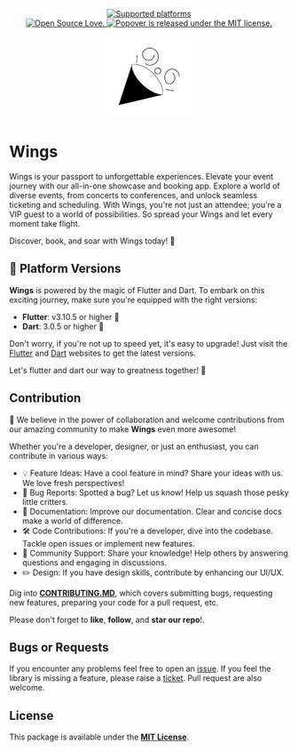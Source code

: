 <p align="center">

  <a href="https://github.com/zeeshanayaz/wings_event_app">
    <img src="https://img.shields.io/badge/platforms-iOS%20%7C%20macOS%20%7C%20Android%20%7C%20Linux%20%7C%20Windows%20%7C%20Web-green.svg" alt="Supported platforms" />
  </a>
  <br>
<!--   <a href="https://github.com/zeeshanayaz/wings_event_app">
    <img src="https://img.shields.io/pub/v/wings_event_app.svg" alt="Pub package version." />
  </a> -->
  <a href="https://opensource.org/licenses/MIT">
    <img src="https://badges.frapsoft.com/os/v1/open-source.svg?v=102" alt="Open Source Love." />
  </a>
  <a href="https://github.com/zeeshanayaz/wings_event_app/blob/main/LICENSE">
    <img src="https://img.shields.io/badge/license-MIT-blue.svg" alt="Popover is released under the MIT license." />
  </a>
</p>

<p align="center">
  <img src="assets/images/logo.png" alt="Wings Logo" width="150" height="150">
</p>

# Wings
Wings is your passport to unforgettable experiences. Elevate your event journey with our all-in-one showcase and booking app. Explore a world of diverse events, from concerts to conferences, and unlock seamless ticketing and scheduling. With Wings, you're not just an attendee; you're a VIP guest to a world of possibilities. So spread your Wings and let every moment take flight.

Discover, book, and soar with Wings today! 🌟

## 🚀 Platform Versions
**Wings** is powered by the magic of Flutter and Dart. To embark on this exciting journey, make sure you're equipped with the right versions:
- **Flutter**: v3.10.5 or higher 🦋
- **Dart**: 3.0.5 or higher 🎯

Don't worry, if you're not up to speed yet, it's easy to upgrade! Just visit the [Flutter](https://flutter.dev/docs/get-started/install) and [Dart](https://dart.dev/get-dart) websites to get the latest versions.

Let's flutter and dart our way to greatness together! 🌟

## Contribution
🚀 We believe in the power of collaboration and welcome contributions from our amazing community to make **Wings** even more awesome!

Whether you're a developer, designer, or just an enthusiast, you can contribute in various ways:

* 💡 Feature Ideas: Have a cool feature in mind? Share your ideas with us. We love fresh perspectives!
* 🐛 Bug Reports: Spotted a bug? Let us know! Help us squash those pesky little critters.
* 📖 Documentation: Improve our documentation. Clear and concise docs make a world of difference.
* 🛠 Code Contributions: If you're a developer, dive into the codebase. Tackle open issues or implement new features.
* 💬 Community Support: Share your knowledge! Help others by answering questions and engaging in discussions.
* ✏️ Design: If you have design skills, contribute by enhancing our UI/UX.

Dig into [**CONTRIBUTING.MD**](CONTRIBUTING.md), which covers submitting bugs, requesting new features, preparing your code for a pull request, etc.

Please don't forget to **like**, **follow**, and **star our repo**!.

## Bugs or Requests
If you encounter any problems feel free to open an [issue](https://github.com/zeeshanayaz/wings_event_app/issues/new?template=bug_report.md). If you feel the library is missing a feature, please raise a [ticket](https://github.com/zeeshanayaz/wings_event_app/issues/new?template=feature_request.md). Pull request are also welcome.

## License
This package is available under the [**MIT License**](LICENSE).
